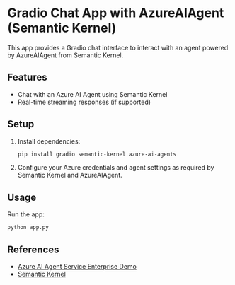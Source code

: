 # Gradio Chat App with AzureAIAgent (Semantic Kernel)

This app provides a Gradio chat interface to interact with an agent powered by AzureAIAgent from Semantic Kernel.

## Features
- Chat with an Azure AI Agent using Semantic Kernel
- Real-time streaming responses (if supported)

## Setup
1. Install dependencies:
   ```zsh
   pip install gradio semantic-kernel azure-ai-agents
   ```
2. Configure your Azure credentials and agent settings as required by Semantic Kernel and AzureAIAgent.

## Usage
Run the app:
```zsh
python app.py
```

## References
- [Azure AI Agent Service Enterprise Demo](https://github.com/Azure-Samples/azure-ai-agent-service-enterprise-demo)
- [Semantic Kernel](https://github.com/microsoft/semantic-kernel)
